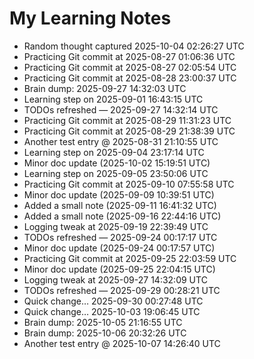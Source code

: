 # My Learning Notes

- Random thought captured 2025-10-04 02:26:27 UTC
- Practicing Git commit at 2025-08-27 01:06:36 UTC
- Practicing Git commit at 2025-08-27 02:05:54 UTC
- Practicing Git commit at 2025-08-28 23:00:37 UTC
- Brain dump: 2025-09-27 14:32:03 UTC
- Learning step on 2025-09-01 16:43:15 UTC
- TODOs refreshed — 2025-09-27 14:32:14 UTC
- Practicing Git commit at 2025-08-29 11:31:23 UTC
- Practicing Git commit at 2025-08-29 21:38:39 UTC
- Another test entry @ 2025-08-31 21:10:55 UTC
- Learning step on 2025-09-04 23:17:14 UTC
- Minor doc update (2025-10-02 15:19:51 UTC)
- Learning step on 2025-09-05 23:50:06 UTC
- Practicing Git commit at 2025-09-10 07:55:58 UTC
- Minor doc update (2025-09-09 10:39:51 UTC)
- Added a small note (2025-09-11 16:41:32 UTC)
- Added a small note (2025-09-16 22:44:16 UTC)
- Logging tweak at 2025-09-19 22:39:49 UTC
- TODOs refreshed — 2025-09-24 00:17:17 UTC
- Minor doc update (2025-09-24 00:17:57 UTC)
- Practicing Git commit at 2025-09-25 22:03:59 UTC
- Minor doc update (2025-09-25 22:04:15 UTC)
- Logging tweak at 2025-09-27 14:32:09 UTC
- TODOs refreshed — 2025-09-29 00:28:21 UTC
- Quick change… 2025-09-30 00:27:48 UTC
- Quick change… 2025-10-03 19:06:45 UTC
- Brain dump: 2025-10-05 21:16:55 UTC
- Brain dump: 2025-10-06 20:32:26 UTC
- Another test entry @ 2025-10-07 14:26:40 UTC
